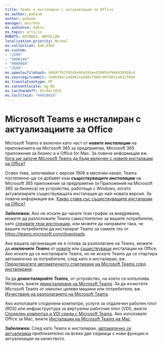```yaml
---
title: Teams е инсталиран с актуализации за Office
ms.author: pebaum
author: pebaum
manager: mnirkhe
ms.audience: Admin
ms.topic: article
ROBOTS: NOINDEX, NOFOLLOW
localization_priority: Normal
ms.collection: Adm_O365
ms.custom:
- "2599"
- "9000140"
- "9000660"
- "2509"
ms.openlocfilehash: ddb9ffb2f6545e99a593ee830854f986438950cd
ms.sourcegitcommit: 7e06d9ec1dd462cbd882f088c997d012a032f04d
ms.translationtype: MT
ms.contentlocale: bg-BG
ms.lasthandoff: 05/04/2020
ms.locfileid: "44010819"
---
```

# <a name="microsoft-teams-installed-with-office-updates"></a>Microsoft Teams е инсталиран с актуализациите за Office

Microsoft Teams е включен като част от ***новите инсталации*** на приложенията на Microsoft 365 за предприятие, Microsoft 365 приложения за бизнес а и Office for Mac. За повече информация вж. [Кога ще започе Microsoft Teams да бъде включен с новите инсталации на Office?](https://docs.microsoft.com/deployoffice/teams-install#when-will-microsoft-teams-start-being-included-with-new-installations-of-microsoft-365-apps)

Освен това, започвайки с версия 1906 в месечен канал, Teams постепенно ще се добавят към ***съществуващите инсталации*** на Microsoft 365 приложения за предприятие (и Приложения на Microsoft 365 за бизнеса) на устройства, работещи с Windows, когато актуализирате съществуващата инсталация до най-новата версия. За повече информация вж. [Какво става със съществуващите инсталации на Office?](https://docs.microsoft.com/deployoffice/teams-install#what-about-existing-installations-of-microsoft-365-apps)

**Забележка:** Ако не искате да чакате този график за внедряване, можете да разположите Teams самостоятелно за вашите потребители, като [следвате тези инструкции](https://docs.microsoft.com/MicrosoftTeams/msi-deployment), или можете да направите така, че вашите потребители да инсталират Teams за самите тях от https://teams.microsoft.com/downloads.

Ако вашата организация не е готова за разполагане на Teams, можете да ***изключите Teams*** от [новите](https://docs.microsoft.com/deployoffice/teams-install#how-to-exclude-microsoft-teams-from-new-installations-of-microsoft-365-apps) или [съществуващи](https://docs.microsoft.com/deployoffice/teams-install#use-group-policy-to-control-the-installation-of-microsoft-teams) инсталации на Office. Ако искате да се инсталирате Teams, но не искате Teams да се стартира автоматично за потребителя, след като е инсталиран, вж. [Предотвратете автоматичното стартиране на Microsoft Teams след инсталиране](https://docs.microsoft.com/deployoffice/teams-install#use-group-policy-to-prevent-microsoft-teams-from-starting-automatically-after-installation).

За да ***деинсталирайте Teams,*** от устройство, на което се изпълнява Windows, вижте [деинсталиране на Microsoft Teams](https://support.office.com/article/uninstall-microsoft-teams-3b159754-3c26-4952-abe7-57d27f5f4c81). За да изчистите Microsoft Teams от няколко целеви машини или потребители, вж. [Изчистване на разполагането на Microsoft Teams](https://docs.microsoft.com/microsoftteams/scripts/powershell-script-teams-deployment-clean-up).

Ако използвате споделени компютри, услуги за отдалечен работен плот (RDS) или инфраструктура за виртуални работния плот (VDI), вижте [Споделен компютър и VDI среди с Microsoft Teams](https://docs.microsoft.com/deployoffice/teams-install#shared-computer-and-vdi-environments-with-microsoft-teams). Ако използвате Office за Mac, вижте [Инсталации на Microsoft Teams на Mac](https://docs.microsoft.com/deployoffice/teams-install#microsoft-teams-installations-on-a-mac).

**Забележка:** След като Teams e инсталиран, [автоматично се актуализира](https://docs.microsoft.com/deployoffice/teams-install#feature-and-quality-updates-for-microsoft-teams) приблизително на всеки две седмици с нови функции и актуализации на качеството. 